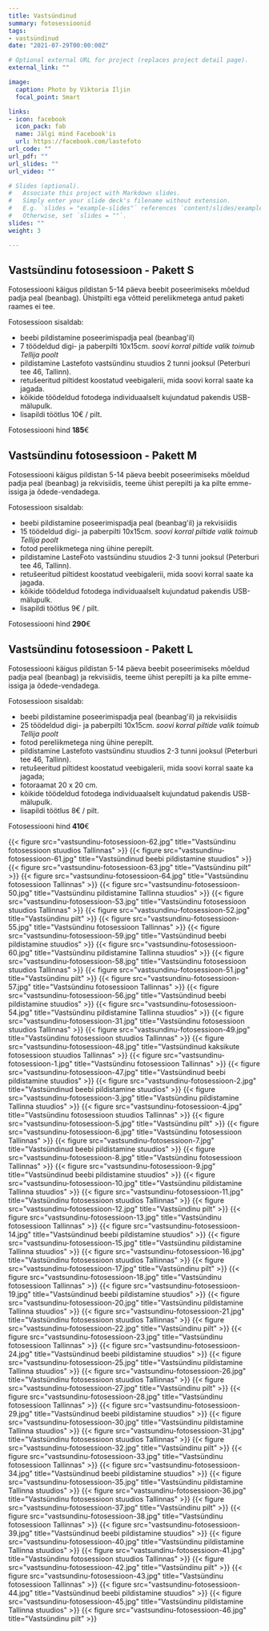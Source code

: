 ```yaml
---
title: Vastsündinud
summary: fotosessioonid
tags:
- vastsündinud
date: "2021-07-29T00:00:00Z"

# Optional external URL for project (replaces project detail page).
external_link: ""

image:
  caption: Photo by Viktoria Iljin
  focal_point: Smart

links:
- icon: facebook
  icon_pack: fab
  name: Jälgi mind Facebook'is
  url: https://facebook.com/lastefoto
url_code: ""
url_pdf: ""
url_slides: ""
url_video: ""

# Slides (optional).
#   Associate this project with Markdown slides.
#   Simply enter your slide deck's filename without extension.
#   E.g. `slides = "example-slides"` references `content/slides/example-slides.md`.
#   Otherwise, set `slides = ""`.
slides: ""
weight: 3

---
```


## Vastsündinu fotosessioon - Pakett S 

Fotosessiooni käigus pildistan 5-14 päeva beebit poseerimiseks mõeldud padja peal (beanbag). Ühistpilti ega võtteid pereliikmetega antud paketi raames ei tee. 

Fotosessioon sisaldab: 
* beebi pildistamine poseerimispadja peal (beanbag'il) 
* 7 töödeldud digi- ja paberpilti 10x15cm. 
_soovi korral piltide valik toimub Tellija poolt_ 
* pildistamine Lastefoto vastsündinu stuudios 2 tunni jooksul (Peterburi tee 46, Tallinn). 
* retušeeritud piltidest koostatud veebigalerii, mida soovi korral saate ka jagada. 
* kõikide töödeldud fotodega individuaalselt kujundatud pakendis USB-mälupulk. 
* lisapildi töötlus 10€ / pilt. 

Fotosessiooni hind **185**€ 

## Vastsündinu fotosessioon - Pakett M 

Fotosessiooni käigus pildistan 5-14 päeva beebit poseerimiseks mõeldud padja peal (beanbag) ja rekvisiidis, teeme ühist perepilti ja ka pilte emme-issiga ja õdede-vendadega. 

Fotosessioon sisaldab: 
* beebi pildistamine poseerimispadja peal (beanbag'il) ja rekvisiidis 
* 15 töödeldud digi- ja paberpilti 10x15cm. 
_soovi korral piltide valik toimub Tellija poolt_ 
* fotod pereliikmetega ning ühine perepilt. 
* pildistamine LasteFoto vastsündinu stuudios 2-3 tunni jooksul (Peterburi tee 46, Tallinn). 
* retušeeritud piltidest koostatud veebigalerii, mida soovi korral saate ka jagada. 
* kõikide töödeldud fotodega individuaalselt kujundatud pakendis USB-mälupulk.
* lisapildi töötlus 9€ / pilt. 

Fotosessiooni hind **290**€ 

## Vastsündinu fotosessioon - Pakett L 

Fotosessiooni käigus pildistan 5-14 päeva beebit poseerimiseks mõeldud padja peal (beanbag) ja rekvisiidis, teeme ühist perepilti ja ka pilte emme-issiga ja õdede-vendadega. 

Fotosessioon sisaldab: 
* beebi pildistamine poseerimispadja peal (beanbag'il) ja rekvisiidis 
* 25 töödeldud digi- ja paberpilti 10x15cm.
_soovi korral piltide valik toimub Tellija poolt_ 
* fotod pereliikmetega ning ühine perepilt. 
* pildistamine Lastefoto vastsündinu stuudios 2-3 tunni jooksul (Peterburi tee 46, Tallinn). 
* retušeeritud piltidest koostatud veebigalerii, mida soovi korral saate ka jagada; 
* fotoraamat 20 х 20 cm. 
* kõikide töödeldud fotodega individuaalselt kujundatud pakendis USB-mälupulk.
* lisapildi töötlus 8€ / pilt. 

Fotosessiooni hind **410**€ 

{{< figure src="vastsundinu-fotosessioon-62.jpg" title="Vastsündinu fotosessioon stuudios Tallinnas" >}}
{{< figure src="vastsundinu-fotosessioon-61.jpg" title="Vastsündinud beebi pildistamine stuudios" >}}
{{< figure src="vastsundinu-fotosessioon-63.jpg" title="Vastsündinu pilt" >}}
{{< figure src="vastsundinu-fotosessioon-64.jpg" title="Vastsündinu fotosessioon Tallinnas" >}}
{{< figure src="vastsundinu-fotosessioon-50.jpg" title="Vastsündinu pildistamine Tallinna stuudios" >}}
{{< figure src="vastsundinu-fotosessioon-53.jpg" title="Vastsündinu fotosessioon stuudios Tallinnas" >}}
{{< figure src="vastsundinu-fotosessioon-52.jpg" title="Vastsündinu pilt" >}}
{{< figure src="vastsundinu-fotosessioon-55.jpg" title="Vastsündinu fotosessioon Tallinnas" >}}
{{< figure src="vastsundinu-fotosessioon-59.jpg" title="Vastsündinud beebi pildistamine stuudios" >}}
{{< figure src="vastsundinu-fotosessioon-60.jpg" title="Vastsündinu pildistamine Tallinna stuudios" >}}
{{< figure src="vastsundinu-fotosessioon-58.jpg" title="Vastsündinu fotosessioon stuudios Tallinnas" >}}
{{< figure src="vastsundinu-fotosessioon-51.jpg" title="Vastsündinu pilt" >}}
{{< figure src="vastsundinu-fotosessioon-57.jpg" title="Vastsündinu fotosessioon Tallinnas" >}}
{{< figure src="vastsundinu-fotosessioon-56.jpg" title="Vastsündinud beebi pildistamine stuudios" >}}
{{< figure src="vastsundinu-fotosessioon-54.jpg" title="Vastsündinu pildistamine Tallinna stuudios" >}}
{{< figure src="vastsundinu-fotosessioon-31.jpg" title="Vastsündinu fotosessioon stuudios Tallinnas" >}}
{{< figure src="vastsundinu-fotosessioon-49.jpg" title="Vastsündinu fotosessioon stuudios Tallinnas" >}}
{{< figure src="vastsundinu-fotosessioon-48.jpg" title="Vastsündinud kaksikute fotosessioon stuudios Tallinnas" >}}
{{< figure src="vastsundinu-fotosessioon-1.jpg" title="Vastsündinu fotosessioon Tallinnas" >}}
{{< figure src="vastsundinu-fotosessioon-47.jpg" title="Vastsündinud beebi pildistamine stuudios" >}}
{{< figure src="vastsundinu-fotosessioon-2.jpg" title="Vastsündinud beebi pildistamine stuudios" >}}
{{< figure src="vastsundinu-fotosessioon-3.jpg" title="Vastsündinu pildistamine Tallinna stuudios" >}}
{{< figure src="vastsundinu-fotosessioon-4.jpg" title="Vastsündinu fotosessioon stuudios Tallinnas" >}}
{{< figure src="vastsundinu-fotosessioon-5.jpg" title="Vastsündinu pilt" >}}
{{< figure src="vastsundinu-fotosessioon-6.jpg" title="Vastsündinu fotosessioon Tallinnas" >}}
{{< figure src="vastsundinu-fotosessioon-7.jpg" title="Vastsündinud beebi pildistamine stuudios" >}}
{{< figure src="vastsundinu-fotosessioon-8.jpg" title="Vastsündinu fotosessioon Tallinnas" >}}
{{< figure src="vastsundinu-fotosessioon-9.jpg" title="Vastsündinud beebi pildistamine stuudios" >}}
{{< figure src="vastsundinu-fotosessioon-10.jpg" title="Vastsündinu pildistamine Tallinna stuudios" >}}
{{< figure src="vastsundinu-fotosessioon-11.jpg" title="Vastsündinu fotosessioon stuudios Tallinnas" >}}
{{< figure src="vastsundinu-fotosessioon-12.jpg" title="Vastsündinu pilt" >}}
{{< figure src="vastsundinu-fotosessioon-13.jpg" title="Vastsündinu fotosessioon Tallinnas" >}}
{{< figure src="vastsundinu-fotosessioon-14.jpg" title="Vastsündinud beebi pildistamine stuudios" >}}
{{< figure src="vastsundinu-fotosessioon-15.jpg" title="Vastsündinu pildistamine Tallinna stuudios" >}}
{{< figure src="vastsundinu-fotosessioon-16.jpg" title="Vastsündinu fotosessioon stuudios Tallinnas" >}}
{{< figure src="vastsundinu-fotosessioon-17.jpg" title="Vastsündinu pilt" >}}
{{< figure src="vastsundinu-fotosessioon-18.jpg" title="Vastsündinu fotosessioon Tallinnas" >}}
{{< figure src="vastsundinu-fotosessioon-19.jpg" title="Vastsündinud beebi pildistamine stuudios" >}}
{{< figure src="vastsundinu-fotosessioon-20.jpg" title="Vastsündinu pildistamine Tallinna stuudios" >}}
{{< figure src="vastsundinu-fotosessioon-21.jpg" title="Vastsündinu fotosessioon stuudios Tallinnas" >}}
{{< figure src="vastsundinu-fotosessioon-22.jpg" title="Vastsündinu pilt" >}}
{{< figure src="vastsundinu-fotosessioon-23.jpg" title="Vastsündinu fotosessioon Tallinnas" >}}
{{< figure src="vastsundinu-fotosessioon-24.jpg" title="Vastsündinud beebi pildistamine stuudios" >}}
{{< figure src="vastsundinu-fotosessioon-25.jpg" title="Vastsündinu pildistamine Tallinna stuudios" >}}
{{< figure src="vastsundinu-fotosessioon-26.jpg" title="Vastsündinu fotosessioon stuudios Tallinnas" >}}
{{< figure src="vastsundinu-fotosessioon-27.jpg" title="Vastsündinu pilt" >}}
{{< figure src="vastsundinu-fotosessioon-28.jpg" title="Vastsündinu fotosessioon Tallinnas" >}}
{{< figure src="vastsundinu-fotosessioon-29.jpg" title="Vastsündinud beebi pildistamine stuudios" >}}
{{< figure src="vastsundinu-fotosessioon-30.jpg" title="Vastsündinu pildistamine Tallinna stuudios" >}}
{{< figure src="vastsundinu-fotosessioon-31.jpg" title="Vastsündinu fotosessioon stuudios Tallinnas" >}}
{{< figure src="vastsundinu-fotosessioon-32.jpg" title="Vastsündinu pilt" >}}
{{< figure src="vastsundinu-fotosessioon-33.jpg" title="Vastsündinu fotosessioon Tallinnas" >}}
{{< figure src="vastsundinu-fotosessioon-34.jpg" title="Vastsündinud beebi pildistamine stuudios" >}}
{{< figure src="vastsundinu-fotosessioon-35.jpg" title="Vastsündinu pildistamine Tallinna stuudios" >}}
{{< figure src="vastsundinu-fotosessioon-36.jpg" title="Vastsündinu fotosessioon stuudios Tallinnas" >}}
{{< figure src="vastsundinu-fotosessioon-37.jpg" title="Vastsündinu pilt" >}}
{{< figure src="vastsundinu-fotosessioon-38.jpg" title="Vastsündinu fotosessioon Tallinnas" >}}
{{< figure src="vastsundinu-fotosessioon-39.jpg" title="Vastsündinud beebi pildistamine stuudios" >}}
{{< figure src="vastsundinu-fotosessioon-40.jpg" title="Vastsündinu pildistamine Tallinna stuudios" >}}
{{< figure src="vastsundinu-fotosessioon-41.jpg" title="Vastsündinu fotosessioon stuudios Tallinnas" >}}
{{< figure src="vastsundinu-fotosessioon-42.jpg" title="Vastsündinu pilt" >}}
{{< figure src="vastsundinu-fotosessioon-43.jpg" title="Vastsündinu fotosessioon Tallinnas" >}}
{{< figure src="vastsundinu-fotosessioon-44.jpg" title="Vastsündinud beebi pildistamine stuudios" >}}
{{< figure src="vastsundinu-fotosessioon-45.jpg" title="Vastsündinu pildistamine Tallinna stuudios" >}}
{{< figure src="vastsundinu-fotosessioon-46.jpg" title="Vastsündinu pilt" >}}